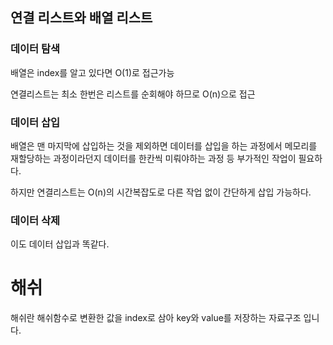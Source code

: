 ## 연결 리스트와 배열 리스트

### 데이터 탐색

배열은 index를 알고 있다면 O(1)로 접근가능

연결리스트는 최소 한번은 리스트를 순회해야 하므로 O(n)으로 접근

### 데이터 삽입

배열은 맨 마지막에 삽입하는 것을 제외하면 데이터를 삽입을 하는 과정에서 메모리를 재할당하는 과정이라던지 데이터를 한칸씩 미뤄야하는 과정 등 부가적인 작업이 필요하다.

하지만 연결리스트는 O(n)의 시간복잡도로 다른 작업 없이 간단하게 삽입 가능하다.

### 데이터 삭제

이도 데이터 삽입과 똑같다.

# 해쉬

해쉬란 해쉬함수로 변환한 값을 index로 삼아  key와 value를 저장하는 자료구조 입니다.